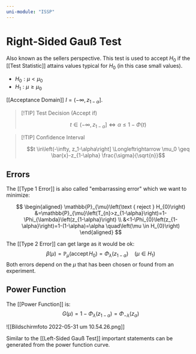 ```yaml
---
uni-module: "ISSP"
---
```


# Right-Sided Gauß Test

Also known as the sellers perspective. This test is used to accept $H_0$ if the [[Test Statistic]] attains values typical for $H_0$ (in this case small values).

- $H_0:\mu<\mu_0$
- $H_1:\mu\geq\mu_0$

[[Acceptance Domain]] $I=(-\infty,z_{1-\alpha}]$.

> [!TIP] Test Decision (Accept if)
>
> $$t \in\left(-\infty, z_{1-\alpha}\right] \Longleftrightarrow \alpha \leq 1-\Phi(t)$$

> [!TIP] Confidence Interval
>
> $$t \in\left(-\infty, z_1-\alpha\right] \Longleftrightarrow \mu_0 \geq \bar{x}-z_{1-\alpha} \frac{\sigma}{\sqrt{n}}$$

## Errors

The [[Type 1 Error]] is also called "embarrassing error" which we want to minimize:

$$
\begin{aligned}
\mathbb{P}_{\mu}\left(\text { reject } H_{0}\right) &=\mathbb{P}_{\mu}\left(T_{n}>z_{1-\alpha}\right)=1-\Phi_{\lambda}\left(z_{1-\alpha}\right) \\
&<1-\Phi_{0}\left(z_{1-\alpha}\right)=1-(1-\alpha)=\alpha \quad\left(\mu \in H_{0}\right)
\end{aligned}
$$

The [[Type 2 Error]] can get large as it would be ok:
$$\beta(\mu)=\mathbb{P}_\mu\left(\operatorname{accept} H_0\right)=\Phi_\lambda\left(z_{1-\alpha}\right) \quad\left(\mu \in H_1\right)$$
Both errors depend on the $\mu$ that has been chosen or found from an experiment.

## Power Function

The [[Power Function]] is:
$$G(\mu)=1-\Phi_\lambda\left(z_{1-\alpha}\right)=\Phi_{-\lambda}\left(z_\alpha\right)$$

![[Bildschirmfoto 2022-05-31 um 10.54.26.png]]

Similar to the [[Left-Sided Gauß Test]] important statements can be generated from the power function curve.
